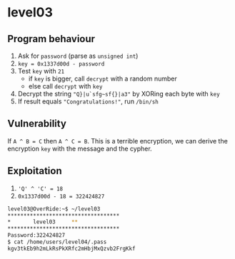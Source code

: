 # level03
## Program behaviour

1. Ask for `password` (parse as `unsigned int`)
2. `key = 0x1337d00d - password`
3. Test `key` with `21`
    - if `key` is bigger, call `decrypt` with a random number
    - else call `decrypt` with `key`
4. Decrypt the string ``"Q}|u`sfg~sf{}|a3"`` by XORing each byte with `key`
5. If result equals `"Congratulations!"`, run `/bin/sh`


## Vulnerability

If `A ^ B = C` then `A ^ C = B`.
This is a terrible encryption, we can derive the encryption `key` with the message and the cypher.

## Exploitation

1. `'Q' ^ 'C' = 18`
2. `0x1337d00d - 18 = 322424827`

```sh
level03@OverRide:~$ ~/level03 
***********************************
*		level03		**
***********************************
Password:322424827
$ cat /home/users/level04/.pass
kgv3tkEb9h2mLkRsPkXRfc2mHbjMxQzvb2FrgKkf
```